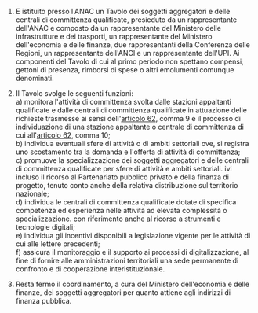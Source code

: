 1. E istituito presso l'ANAC un Tavolo dei soggetti aggregatori e delle centrali di committenza qualificate, presieduto da un rappresentante dell'ANAC e composto da un rappresentante del Ministero delle infrastrutture e dei trasporti, un rappresentante del Ministero dell'economia e delle finanze, due rappresentanti della Conferenza delle Regioni, un rappresentante dell'ANCI e un rappresentante dell'UPI. Ai componenti del Tavolo di cui al primo periodo non spettano compensi, gettoni di presenza, rimborsi di spese o altri emolumenti comunque denominati.

2. Il Tavolo svolge le seguenti funzioni:<br>a) monitora l'attività di committenza svolta dalle stazioni appaltanti qualificate e dalle centrali di committenza qualificate in attuazione delle richieste trasmesse ai sensi dell'[articolo 62](/index.html?article=articolo-62&version=2), comma 9 e il processo di individuazione di una stazione appaltante o centrale di committenza di cui all'[articolo 62](/index.html?article=articolo-62&version=2), comma 10;<br>b) individua eventuali sfere di attività o di ambiti settoriali ove, si registra uno scostamento tra la domanda e l'offerta di attività di committenza;<br>c) promuove la specializzazione dei soggetti aggregatori e delle centrali di committenza qualificate per sfere di attività e ambiti settoriali. ivi incluso il ricorso al Partenariato pubblico privato e della finanza di progetto, tenuto conto anche della relativa distribuzione sul territorio nazionale;<br>d) individua le centrali di committenza qualificate dotate di specifica competenza ed esperienza nelle attività ad elevata complessità o specializzazione. con riferimento anche al ricorso a strumenti e tecnologie digitali;<br>e) individua gli incentivi disponibili a legislazione vigente per le attività di cui alle lettere precedenti;<br>f) assicura il monitoraggio e il supporto ai processi di digitalizzazione, al fine di fornire alle amministrazioni territoriali una sede permanente di confronto e di cooperazione interistituzionale.

3. Resta fermo il coordinamento, a cura del Ministero dell'economia e delle finanze, dei soggetti aggregatori per quanto attiene agli indirizzi di finanza pubblica. 
